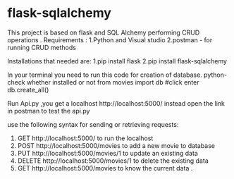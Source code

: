 # flask-sqlalchemy
This project is based on flask and SQL Alchemy performing CRUD operations .
Requirements :
  1.Python and Visual studio 
  2.postman - for running CRUD methods 

Installations that needed are:
  1.pip install flask
  2.pip install flask-sqlalchemy 
 
In your terminal you need to run this code for creation of database.
  python-check whether installed or not
  from movies import db 
  #click enter 
  db.create_all()

Run Api.py ,you get a localhost http://localhost:5000/ 
instead open the link in postman to test the api.py 

use the following syntax for sending or retrieving requests:
1. GET  http://localhost:5000/ to run the localhost
2. POST http://localhost:5000/movies to add a new movie to database
3. PUT http://localhost:5000/movies/1 to update an existing data
4. DELETE http://localhost:5000/movies/1 to delete the existing data 
5. GET http://localhost:5000/movies to know the current data . 
